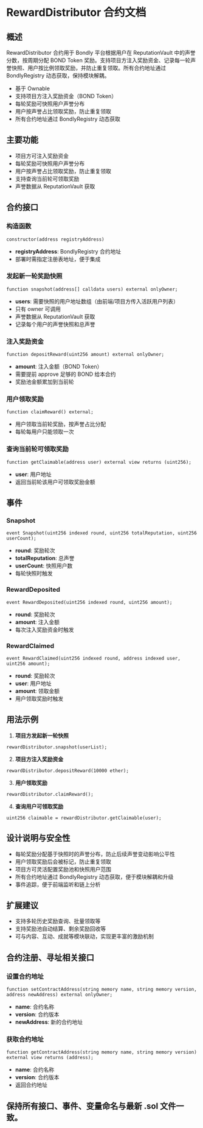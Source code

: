 # RewardDistributor 合约文档

## 概述

RewardDistributor 合约用于 Bondly 平台根据用户在 ReputationVault 中的声誉分数，按周期分配 BOND Token 奖励。支持项目方注入奖励资金、记录每一轮声誉快照、用户按比例领取奖励，并防止重复领取。所有合约地址通过 BondlyRegistry 动态获取，保持模块解耦。

- 基于 Ownable
- 支持项目方注入奖励资金（BOND Token）
- 每轮奖励可快照用户声誉分布
- 用户按声誉占比领取奖励，防止重复领取
- 所有合约地址通过 BondlyRegistry 动态获取

## 主要功能
- 项目方可注入奖励资金
- 每轮奖励可快照用户声誉分布
- 用户按声誉占比领取奖励，防止重复领取
- 支持查询当前轮可领取奖励
- 声誉数据从 ReputationVault 获取

## 合约接口

### 构造函数
```solidity
constructor(address registryAddress)
```
- **registryAddress**: BondlyRegistry 合约地址
- 部署时需指定注册表地址，便于集成

### 发起新一轮奖励快照
```solidity
function snapshot(address[] calldata users) external onlyOwner;
```
- **users**: 需要快照的用户地址数组（由前端/项目方传入活跃用户列表）
- 只有 owner 可调用
- 声誉数据从 ReputationVault 获取
- 记录每个用户的声誉快照和总声誉

### 注入奖励资金
```solidity
function depositReward(uint256 amount) external onlyOwner;
```
- **amount**: 注入金额（BOND Token）
- 需要提前 approve 足够的 BOND 给本合约
- 奖励池金额累加到当前轮

### 用户领取奖励
```solidity
function claimReward() external;
```
- 用户领取当前轮奖励，按声誉占比分配
- 每轮每用户只能领取一次

### 查询当前轮可领取奖励
```solidity
function getClaimable(address user) external view returns (uint256);
```
- **user**: 用户地址
- 返回当前轮该用户可领取奖励金额

## 事件

### Snapshot
```solidity
event Snapshot(uint256 indexed round, uint256 totalReputation, uint256 userCount);
```
- **round**: 奖励轮次
- **totalReputation**: 总声誉
- **userCount**: 快照用户数
- 每轮快照时触发

### RewardDeposited
```solidity
event RewardDeposited(uint256 indexed round, uint256 amount);
```
- **round**: 奖励轮次
- **amount**: 注入金额
- 每次注入奖励资金时触发

### RewardClaimed
```solidity
event RewardClaimed(uint256 indexed round, address indexed user, uint256 amount);
```
- **round**: 奖励轮次
- **user**: 用户地址
- **amount**: 领取金额
- 用户领取奖励时触发

## 用法示例

1. **项目方发起新一轮快照**
```solidity
rewardDistributor.snapshot(userList);
```

2. **项目方注入奖励资金**
```solidity
rewardDistributor.depositReward(10000 ether);
```

3. **用户领取奖励**
```solidity
rewardDistributor.claimReward();
```

4. **查询用户可领取奖励**
```solidity
uint256 claimable = rewardDistributor.getClaimable(user);
```

## 设计说明与安全性
- 每轮奖励分配基于快照时的声誉分布，防止后续声誉变动影响公平性
- 用户领取奖励后会被标记，防止重复领取
- 项目方可灵活配置奖励池和快照用户范围
- 所有合约地址通过 BondlyRegistry 动态获取，便于模块解耦和升级
- 事件追踪，便于前端监听和链上分析

## 扩展建议
- 支持多轮历史奖励查询、批量领取等
- 支持奖励池自动结算、剩余奖励回收等
- 可与内容、互动、成就等模块联动，实现更丰富的激励机制

## 合约注册、寻址相关接口

### 设置合约地址
```solidity
function setContractAddress(string memory name, string memory version, address newAddress) external onlyOwner;
```
- **name**: 合约名称
- **version**: 合约版本
- **newAddress**: 新的合约地址

### 获取合约地址
```solidity
function getContractAddress(string memory name, string memory version) external view returns (address);
```
- **name**: 合约名称
- **version**: 合约版本
- 返回合约地址

## 保持所有接口、事件、变量命名与最新 .sol 文件一致。 